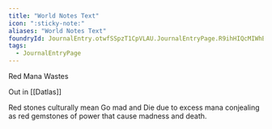 ```yaml
---
title: "World Notes Text"
icon: ":sticky-note:"
aliases: "World Notes Text"
foundryId: JournalEntry.otwfSSpzT1CpVLAU.JournalEntryPage.R9ihHIQcMIWhBIRV
tags:
  - JournalEntryPage
---
```

Red Mana Wastes

Out in [[Datlas]]

Red stones culturally mean Go mad and Die due to excess mana conjealing as red gemstones of power that cause madness and death.